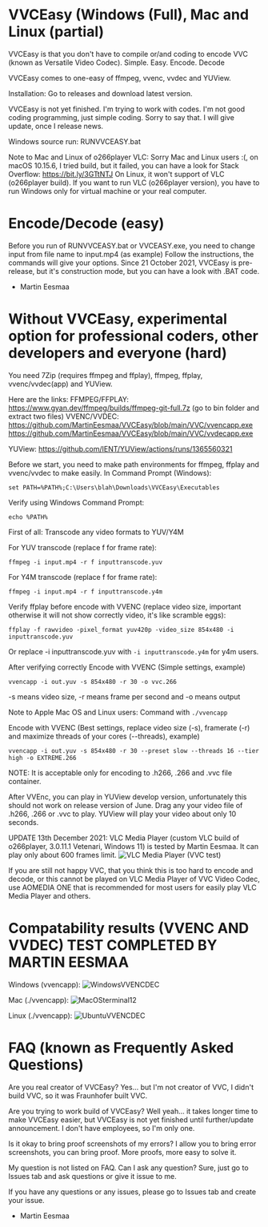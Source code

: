 # VVCEasy (Windows (Full), Mac and Linux (partial)
VVCEasy is that you don't have to compile or/and coding to encode VVC (known as Versatile Video Codec). Simple. Easy. Encode. Decode

VVCEasy comes to one-easy of ffmpeg, vvenc, vvdec and YUView.

Installation: Go to releases and download latest version.

VVCEasy is not yet finished. I'm trying to work with codes. I'm not good coding programming, just simple coding.
Sorry to say that. I will give update, once I release news.

Windows source run: RUNVVCEASY.bat

Note to Mac and Linux of o266player VLC: Sorry Mac and Linux users :(, on macOS 10.15.6, I tried build, but it failed, you can have a look for Stack Overflow: https://bit.ly/3GTtNTJ
On Linux, it won't support of VLC (o266player build).
If you want to run VLC (o266player version), you have to run Windows only for virtual machine or your real computer.

# Encode/Decode (easy)

Before you run of RUNVVCEASY.bat or VVCEASY.exe, you need to change input from file name to input.mp4 (as example)
Follow the instructions, the commands will give your options. Since 21 October 2021, VVCEasy is pre-release, but it's construction mode, but you can have a look with .BAT code.

- Martin Eesmaa

# Without VVCEasy, experimental option for professional coders, other developers and everyone (hard)

You need 7Zip (requires ffmpeg and ffplay), ffmpeg, ffplay, vvenc/vvdec(app) and YUView.

Here are the links:
FFMPEG/FFPLAY: https://www.gyan.dev/ffmpeg/builds/ffmpeg-git-full.7z (go to bin folder and extract two files)
VVENC/VVDEC:
https://github.com/MartinEesmaa/VVCEasy/blob/main/VVC/vvencapp.exe
https://github.com/MartinEesmaa/VVCEasy/blob/main/VVC/vvdecapp.exe

YUView:
https://github.com/IENT/YUView/actions/runs/1365560321

Before we start, you need to make path environments for ffmpeg, ffplay and vvenc/vvdec to make easily.
In Command Prompt (Windows):

```
set PATH=%PATH%;C:\Users\blah\Downloads\VVCEasy\Executables
```
Verify using Windows Command Prompt:
```
echo %PATH%
```

First of all:
Transcode any video formats to YUV/Y4M

For YUV transcode (replace f for frame rate):
```
ffmpeg -i input.mp4 -r f inputtranscode.yuv
```

For Y4M transcode (replace f for frame rate):
```
ffmpeg -i input.mp4 -r f inputtranscode.y4m
```

Verify ffplay before encode with VVENC (replace video size, important otherwise it will not show correctly video, it's like scramble eggs):
```
ffplay -f rawvideo -pixel_format yuv420p -video_size 854x480 -i inputtranscode.yuv
``` 
Or replace -i inputtranscode.yuv with `-i inputtranscode.y4m` for y4m users.

After verifying correctly
Encode with VVENC (Simple settings, example)
```
vvencapp -i out.yuv -s 854x480 -r 30 -o vvc.266
```
-s means video size, -r means frame per second and -o means output

Note to Apple Mac OS and Linux users: Command with `./vvencapp`

Encode with VVENC (Best settings, replace video size (-s), framerate (-r) and maximize threads of your cores (--threads), example)
```
vvencapp -i out.yuv -s 854x480 -r 30 --preset slow --threads 16 --tier high -o EXTREME.266
```

NOTE: It is acceptable only for encoding to .h266, .266 and .vvc file container.

After VVEnc, you can play in YUView develop version, unfortunately this should not work on release version of June.
Drag any your video file of .h266, .266 or .vvc to play. YUView will play your video about only 10 seconds.

UPDATE 13th December 2021: VLC Media Player (custom VLC build of o266player, 3.0.11.1 Vetenari, Windows 11) is tested by Martin Eesmaa. It can play only about 600 frames limit.
![VLC Media Player (VVC test)](https://user-images.githubusercontent.com/88035011/145756567-d156f630-9e7f-4042-99b5-6ffe8a6b4b64.png)

If you are still not happy VVC, that you think this is too hard to encode and decode, or this cannot be played on VLC Media Player of VVC Video Codec, use AOMEDIA ONE that is recommended for most users for easily play VLC Media Player and others.



# Compatability results (VVENC AND VVDEC) TEST COMPLETED BY MARTIN EESMAA

Windows (vvencapp):
![WindowsVVENCDEC](https://user-images.githubusercontent.com/88035011/145812753-eddf04c5-1a10-4892-9118-7478735b1475.png)

Mac (./vvencapp):
![MacOSterminal12](https://user-images.githubusercontent.com/88035011/146367066-1fbfcf2a-8e1f-470c-8701-c3ec8c2b9701.png)

Linux (./vvencapp):
![UbuntuVVENCDEC](https://user-images.githubusercontent.com/88035011/145812781-9a270e03-0dc0-47e6-95ad-4316757d3435.png)


# FAQ (known as Frequently Asked Questions)

Are you real creator of VVCEasy?
Yes... but I'm not creator of VVC, I didn't build VVC, so it was Fraunhofer built VVC.

Are you trying to work build of VVCEasy?
Well yeah... it takes longer time to make VVCEasy easier, but VVCEasy is not yet finished until further/update announcement. I don't have employees, so I'm only one.

Is it okay to bring proof screenshots of my errors?
I allow you to bring error screenshots, you can bring proof. More proofs, more easy to solve it.

My question is not listed on FAQ. Can I ask any question?
Sure, just go to Issues tab and ask questions or give it issue to me.

If you have any questions or any issues, please go to Issues tab and create your issue.
- Martin Eesmaa
